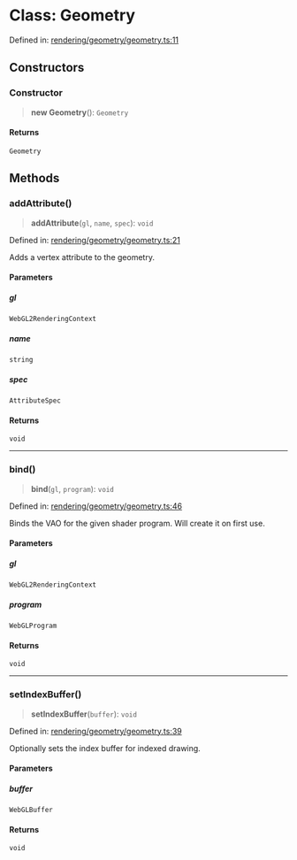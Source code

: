 # Class: Geometry

Defined in: [rendering/geometry/geometry.ts:11](https://github.com/Forge-Game-Engine/Forge/blob/80c88dbc1226e2ea185d187b85121eb9c3da7ead/src/rendering/geometry/geometry.ts#L11)

## Constructors

### Constructor

> **new Geometry**(): `Geometry`

#### Returns

`Geometry`

## Methods

### addAttribute()

> **addAttribute**(`gl`, `name`, `spec`): `void`

Defined in: [rendering/geometry/geometry.ts:21](https://github.com/Forge-Game-Engine/Forge/blob/80c88dbc1226e2ea185d187b85121eb9c3da7ead/src/rendering/geometry/geometry.ts#L21)

Adds a vertex attribute to the geometry.

#### Parameters

##### gl

`WebGL2RenderingContext`

##### name

`string`

##### spec

`AttributeSpec`

#### Returns

`void`

***

### bind()

> **bind**(`gl`, `program`): `void`

Defined in: [rendering/geometry/geometry.ts:46](https://github.com/Forge-Game-Engine/Forge/blob/80c88dbc1226e2ea185d187b85121eb9c3da7ead/src/rendering/geometry/geometry.ts#L46)

Binds the VAO for the given shader program. Will create it on first use.

#### Parameters

##### gl

`WebGL2RenderingContext`

##### program

`WebGLProgram`

#### Returns

`void`

***

### setIndexBuffer()

> **setIndexBuffer**(`buffer`): `void`

Defined in: [rendering/geometry/geometry.ts:39](https://github.com/Forge-Game-Engine/Forge/blob/80c88dbc1226e2ea185d187b85121eb9c3da7ead/src/rendering/geometry/geometry.ts#L39)

Optionally sets the index buffer for indexed drawing.

#### Parameters

##### buffer

`WebGLBuffer`

#### Returns

`void`
